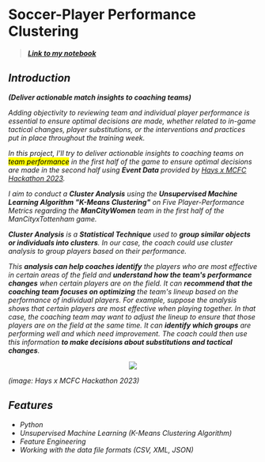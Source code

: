 # Soccer-Player Performance Clustering
> [<i><b>Link to my notebook</b></i>](https://github.com/HaCkeMati314n/soccer-player-performance-clustering/blob/main/haysxmancity_hack.ipynb)<br>
## <i>Introduction</i>
<i><b>(Deliver actionable match insights to coaching teams)</b></i><br>

<i>Adding objectivity to reviewing team and individual player performance is essential to ensure optimal decisions are made, whether related to in-game tactical changes, player substitutions, or the interventions and practices put in place throughout the training week.<br>


<i>In this project, I'll try to deliver actionable insights to coaching teams on <mark>team performance</mark> in the first half of the game to ensure optimal decisions are made in the second half using <b>Event Data</b> provided by [Hays x MCFC Hackathon 2023](https://drive.google.com/drive/folders/1cGrTtDJXq5otTa-mh2sB4ApTdjKMcwk7).

I aim to conduct a <b>Cluster Analysis</b> using the <b>Unsupervised Machine Learning Algorithm "K-Means Clustering"</b> on Five Player-Performance Metrics regarding the <b>ManCityWomen</b> team in the first half of the ManCityxTottenham game.</i><br>

<i><b>Cluster Analysis</b> is a <b>Statistical Technique</b> used to <b>group similar objects or individuals into clusters</b>. In our case, the coach could use cluster analysis to group players based on their performance.</i><br>

<i>This <b>analysis can help coaches identify</b> the players who are most effective in certain areas of the field and <b>understand how the team's performance changes</b> when certain players are on the field. It can <b>recommend that the coaching team focuses on optimizing</b> the team's lineup based on the performance of individual players. For example, suppose the analysis shows that certain players are most effective when playing together. In that case, the coaching team may want to adjust the lineup to ensure that those players are on the field at the same time. It can <b>identify which groups</b> are performing well and which need improvement. The coach could then use this information <b>to make decisions about substitutions and tactical changes</b></i>.

<p align="center"><img src="https://github.com/HaCkeMati314n/soccer-player-performance-clustering/assets/94754426/48c5162d-4da4-4da1-a65a-42fd0d8bab1f"></p> 
<i>(image: Hays x MCFC Hackathon 2023)</i>
<br>

## <i>Features</i>
<i>

* Python
* Unsupervised Machine Learning (K-Means Clustering Algorithm)
* Feature Engineering
* Working with the data file formats (CSV, XML, JSON)
</i>
